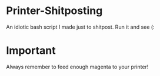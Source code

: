 # Printer-Shitposting
An idiotic bash script I made just to shitpost. Run it and see (:

# Important
Always remember to feed enough magenta to your printer!
